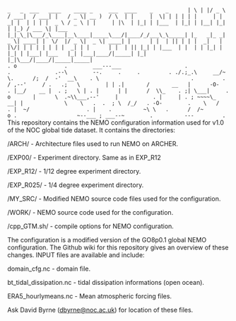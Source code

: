 `_   _  ___   ____    ____ _     ___  ____    _    _     
 | \ | |/ _ \ / ___|  / ___| |   / _ \| __ )  / \  | |    
 |  \| | | | | |     | |  _| |  | | | |  _ \ / _ \ | |    
 | |\  | |_| | |___  | |_| | |__| |_| | |_) / ___ \| |___ 
 |_|_\_|\___/_\____|__\____|_____\___/|____/_/___\_\_____|
 |_   _|_ _|  _ \| ____| |  \/  |/ _ \|  _ \| ____| |     
   | |  | || | | |  _|   | |\/| | | | | | | |  _| | |     
   | |  | || |_| | |___  | |  | | |_| | |_| | |___| |___  
   |_| |___|____/|_____| |_|  |_|\___/|____/|_____|_____|                                                      
                 .
         o               .        ___---___                    .                   
                .              .--\        --.     .     .         .
                             ./.;_.\     __/~ \.     
                            /;  /  -'  __\    . \                            
         .         .       / ,--'     / .   .;   \        |
                          | .|       /       __   |      -O-       .
                         |__/    __ |  . ;   \ | . |      |
                         |      /  \\_    . ;| \___|    
            .    o       |      \  .~\\___,--'     |           .
                          |     | . ; ~~~~\_    __|
             |             \    \   .  .  ; \  /_/   .
            -O-        .    \   /         . |  ~/                  .
             |    .          ~\ \   .      /  /~          o
           .                   ~--___ ; ___--~       
                             .          ---         .              
`
This repository contains the NEMO configuration information used for v1.0 of the NOC
global tide dataset. It contains the directories:

/ARCH/       - Architecture files used to run NEMO on ARCHER.

/EXP00/      - Experiment directory. Same as in EXP_R12

/EXP_R12/    - 1/12 degree experiment directory.

/EXP_R025/   - 1/4 degree experiment directory.

/MY_SRC/     - Modified NEMO source code files used for the configuration.

/WORK/       - NEMO source code used for the configuration.

/cpp_GTM.sh/ - compile options for NEMO configuration. 

The configuration is a modified version of the GO8p0.1 global NEMO configuration.
The Github wiki for this repository gives an overview of these changes. 
INPUT files are available and include:

domain_cfg.nc           -  domain file.

bt_tidal_dissipation.nc - tidal dissipation informations (open ocean).

ERA5_hourlymeans.nc     - Mean atmospheric forcing files.

Ask David Byrne (dbyrne@noc.ac.uk) for location of these files.
